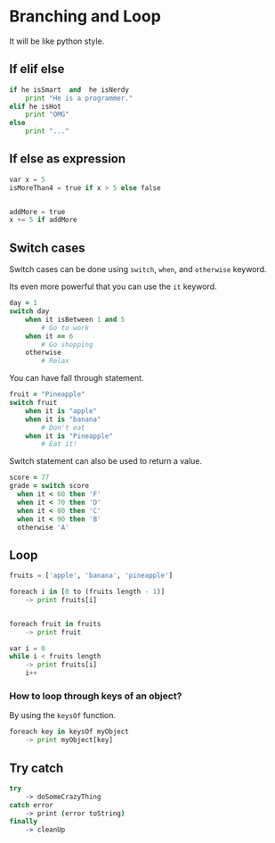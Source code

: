 # Branching and Loop
It will be like python style.

## If elif else
```python
if he isSmart  and  he isNerdy
    print "He is a programmer."
elif he isHot
    print "OMG"
else 
    print "..."
```

## If else as expression
```python
var x = 5
isMoreThan4 = true if x > 5 else false


addMore = true
x += 5 if addMore
```

## Switch cases
Switch cases can be done using `switch`, `when`, and `otherwise` keyword.  

Its even more powerful that you can use the `it` keyword.


```coffee
day = 1
switch day
    when it isBetween 1 and 5
        # Go to work
    when it == 6
        # Go shopping
    otherwise
        # Relax
```
You can have fall through statement.
```coffee
fruit = "Pineapple"
switch fruit
    when it is "apple" 
    when it is "banana"
        # Don't eat
    when it is "Pineapple"
        # Eat it!
```

Switch statement can also be used to return a value.
```Coffee
score = 77
grade = switch score
  when it < 60 then 'F'
  when it < 70 then 'D'
  when it < 80 then 'C'
  when it < 90 then 'B'
  otherwise 'A'
```


## Loop
```python
fruits = ['apple', 'banana', 'pineapple']

foreach i in [0 to (fruits length - 1)]
    -> print fruits[i]


foreach fruit in fruits
    -> print fruit

var i = 0
while i < fruits length
    -> print fruits[i]
    i++
```

### How to loop through keys of an object?
By using the `keysOf` function.
```python
foreach key in keysOf myObject
    -> print myObject[key]
```

## Try catch
```coffee
try
    -> doSomeCrazyThing
catch error
    -> print (error toString)
finally
    -> cleanUp
```